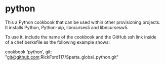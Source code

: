 # python

This a Python cookbook that can be used within other provisioning projects. It installs Python, Python-pip, libncurses5 and libncursesw5.

To use it, include the name of the cookbook and the GitHub ssh link inside of a chef berksfile as the following example shows:

cookbook 'python', git: "git@github.com:RickFord117/Sparta_global_python.git"
